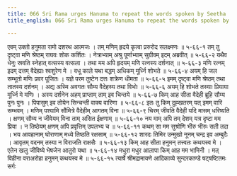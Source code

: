 ```yaml
---
title: 066 Sri Rama urges Hanuma to repeat the words spoken by Seetha
title_english: 066 Sri Rama urges Hanuma to repeat the words spoken by Seetha

---
```

<div class="audioEmbed"  caption="श्रीराम-हरिसीताराममूर्ति-घनपाठिभ्यां वचनम्" src="https://archive.org/download/Ramayana-recitation-Sriram-harisItArAmamUrti-Ghanapaati-v2/Kanda_5/Kanda_5_SK-066-urges_Hanuma,_to_repeat_the_words_spoken_by_Seetha..mp3"></div>
एवम् उक्तो हनुमता रामो दशरथ आत्मजः ।  
तम् मणिम् हृदये कृत्वा प्ररुरोद सलक्ष्मणः ॥ ५-६६-१  
तम् तु दृष्ट्वा मणि श्रेष्ठम् राघवः शोक कर्शितः ।  
नेत्राभ्याम् अश्रु पूर्णाभ्याम् सुग्रीवम् इदम् अब्रवीत् ॥ ५-६६-२  
यथैव धेनुः स्रवति स्नेहात् वत्सस्य वत्सला ।  
तथा मम अपि हृदयम् मणि रत्नस्य दर्शनात् ॥ ५-६६-३  
मणि रत्नम् इदम् दत्तम् वैदेह्याः श्वशुरेण मे ।  
वधू काले यथा बद्धम् अधिकम् मूर्ध्नि शोभते ॥ ५-६६-४  
अयम् हि जल सम्भूतो मणिः प्रवर पूजितः ।  
यज्ञे परम तुष्टेन दत्तः शक्रेण धीमता ॥ ५-६६-५  
इमम् दृष्ट्वा मणि श्रेष्ठम् तथा तातस्य दर्शनम् ।  
अद्य अस्मि अवगतः सौम्य वैदेहस्य तथा विभोः ॥ ५-६६-६  
अयम् हि शोभते तस्याः प्रियाया मूर्ध्नि मे मणिः ।  
अस्य दर्शनेन अहम् प्राप्ताम् ताम् इव चिन्तये ॥ ५-६६-७  
किम् आह सीता वैदेही ब्रूहि सौम्य पुनः पुनः ।  
पिपासुम् इव तोयेन सिन्चन्ती वाक्य वारिणा ॥ ५-६६-८  
इतः तु किम् दुह्खतरम् यत् इमम् वारि सम्भवम् ।  
मणिम् पश्यामि सौमित्रे वैदेहीम् आगतम् विना ॥ ५-६६-९  
चिरम् जीवति वैदेही यदि मासम् धरिष्यति ।  
क्षणम् सौम्य न जीवेयम् विना ताम् असित ईक्षणाम् ॥ ५-६६-१०  
नय माम् अपि तम् देशम् यत्र दृष्टा मम प्रिया ।  
न तिष्ठेयम् क्षणम् अपि प्रवृत्तिम् उपलभ्य च ॥ ५-६६-११  
कथम् सा मम सुश्रोणि भीरु भीरुः सती तदा ।  
भय आवहानाम् घोराणाम् मध्ये तिष्ठति रक्षसाम् ॥ ५-६६-१२  
शारदः तिमिर उन्मुखो नूनम् चन्द्र इव अम्बुदैः ।  
आवृतम् वदनम् तस्या न विराजति राक्षसैः ॥ ५-६६-१३  
किम् आह सीता हनुमन् तत्त्वतः कथयस्व मे ।  
एतेन खलु जीविष्ये भेषजेन आतुरो यथा ॥ ५-६६-१४  
मधुरा मधुर आलापा किम् आह मम भामिनी ।  
मत् विहीना वराअरोहा हनुमन् कथयस्व मे ॥ ५-६६-१५  
त्यार्षे श्रीमद्रामायणे आदिकाव्ये सुन्दरकाण्डे षट्षष्टितमः सर्गः